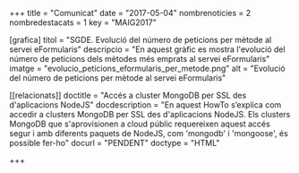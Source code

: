 +++
title             	= "Comunicat"
date	 	  		= "2017-05-04"
nombrenoticies   	= 2
nombredestacats   	= 1
key 		  		= "MAIG2017"

[grafica]
titol      = "SGDE. Evolució del número de peticions per mètode al servei eFormularis"
descripcio = "En aquest gràfic es mostra l'evolució del número de peticions dels mètodes més emprats al servei eFormularis"
imatge     = "evolucio_peticions_eformularis_per_metode.png"
alt        = "Evolució del número de peticions per mètode al servei eFormularis"

[[relacionats]]
doctitle          = "Accés a cluster MongoDB per SSL des d'aplicacions NodeJS"
docdescription    = "En aquest HowTo s’explica com accedir a clusters MongoDB per SSL des d'aplicacions NodeJS. Els clusters MongoDB que s'aprovisionen a cloud públic requereixen aquest accés segur i amb diferents paquets de NodeJS, com 'mongodb' i 'mongoose', és possible fer-ho"
docurl            = "PENDENT"
doctype           = "HTML"

+++

